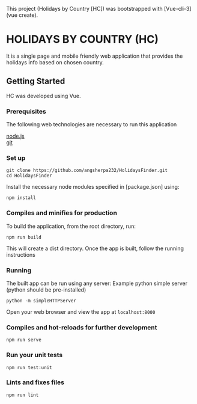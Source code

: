 This project (Holidays by Country [HC]) was bootstrapped with [Vue-cli-3](vue create).

# HOLIDAYS BY COUNTRY (HC)

It is a single page and mobile friendly web application that provides the holidays info based on chosen country.

## Getting Started

HC was developed using Vue.

### Prerequisites

The following web technologies are necessary to run this application

[node.js](https://nodejs.org/en/)<br/>
[git](https://git-scm.com/downloads)

### Set up

``` 
git clone https://github.com/angsherpa232/HolidaysFinder.git
cd HolidaysFinder
```

Install the necessary node modules specified in [package.json] using:

``` 
npm install
```

### Compiles and minifies for production

To build the application, from the root directory, run:

``` 
npm run build
```

This will create a dist directory. Once the app is built, follow the running instructions

### Running

The built app can be run using any server: Example python simple server (python should be pre-installed)

``` 
python -m simpleHTTPServer
```

Open your web browser and view the app at `localhost:8000` 

### Compiles and hot-reloads for further development

``` 
npm run serve
```

### Run your unit tests

``` 
npm run test:unit
```

### Lints and fixes files

``` 
npm run lint
```

